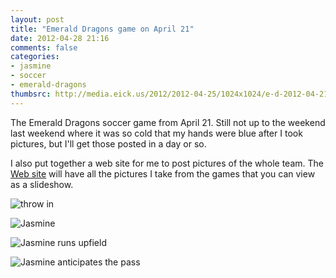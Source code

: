 ```yaml
---
layout: post
title: "Emerald Dragons game on April 21"
date: 2012-04-28 21:16
comments: false
categories: 
- jasmine
- soccer
- emerald-dragons
thumbsrc: http://media.eick.us/2012/2012-04-25/1024x1024/e-d-2012-04-21-18.jpg
---
```

The Emerald Dragons soccer game from April 21.  Still not up to the weekend last weekend where it was so cold that my hands were blue after I took pictures, but I'll get those posted in a day or so.
 
I also put together a web site for me to post pictures of the whole team.  The [Web site](http://emerald-dragons.net) will have all the pictures I take from the games that you can view as a slideshow.

![throw in](http://media.eick.us/media/photographs/2012/2012-04-25/e-d-2012-04-21-33.jpg)

![Jasmine](http://media.eick.us/media/photographs/2012/2012-04-25/e-d-2012-04-21-18.jpg)

![Jasmine runs upfield](http://media.eick.us/media/photographs/2012/2012-04-25/e-d-2012-04-21-11.jpg)

![Jasmine anticipates the pass](http://media.eick.us/media/photographs/2012/2012-04-25/e-d-2012-04-21-5.jpg)
